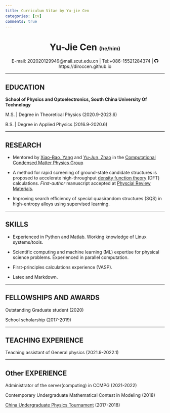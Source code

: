 ```yaml
---
title: Curriculum Vitae by Yu-jie Cen
categories: [cv]
comments: true
---
```




# <center> Yu-Jie Cen <font size=3> (he/him) </font>  </center>

<center> E-mail: 202020129949@mail.scut.edu.cn | Tel:+086-15521284374 | <img src="https://github.com/dirocCen/dirocCen.github.io/raw/gh-pages/assets/img/cv/github.png" width=2.5%> https://diroccen.github.io </center>

<!-- <center> E-mail: 202020129949@mail.scut.edu.cn | Tel:+086-15521284374 | ![](../assets/img/cv/github.png) https://diroccen.github.io </center> -->

<!-- <img src="https://github.com/dirocCen/dirocCen.github.io/raw/gh-pages/_site/assets/img/cv/github.png" width=2.5%> -->
<!-- <div  align="center">    
E-mail: 202020129949@mail.scut.edu.cn | Tel:+086-15521284374 | <img src="../assets/img/cv/github.png" width=2.5%> https://diroccen.github.io
</div> -->


<!-- <div  align="center">    
E-mail: 202020129949@mail.scut.edu.cn | Tel:+086-15521284374 | ![](../assets/img/cv/github.png) https://diroccen.github.io
</div> -->



<!-- {:heitht="10" width="10"} -->
 <!-- <center> 202020129949@mail.scut.edu.cn | +086-15521284374 | https://diroccen.github.io </center>  -->

***

## EDUCATION 

**School of Physics and Optoelectronics, South China University Of Technelogy**  

M.S. \| Degree in Theoretical Physics (2020.9-2023.6)  

B.S. \| Degree in Applied Physics (2016.9-2020.6)  


***
## RESEARCH  
- Mentored by [Xiao-Bao, Yang](https://www.researchgate.net/profile/Xiao-Bao-Yang) and [Yu-Jun, Zhao](https://scholar.google.com.hk/citations?hl=zh-CN&user=aPnXvUcAAAAJ) in the [Computational Condensed Matter Physics Group](http://www.compphys.cn/)

- A method for rapid screening of ground-state candidate structures is proposed to accelerate high-throughput [density function theory](https://en.wikipedia.org/wiki/Density_functional_theory) (DFT) calculations. *First-author* manuscript accepted at [Physcial Review Materials](https://journals.aps.org/prmaterials/abstract/10.1103/PhysRevMaterials.6.L050801).

- Improving search efficiency of special quasirandom structures (SQS) in high-entropy alloys using supervised learning. 


<!-- 棚平面上的结构搜索 -->

<!-- - Searching special quasirandom structures (SQS) base on unsupervised learning -->

<!-- *** -->
<!-- ## RESEARCH INTERESTS -->




***
## SKILLS

- Experienced in Python and Matlab. Working knowledge of Linux systems/tools.

- Scientific computing and machine learning (ML) expertise for physical science problems. Experienced in parallel computation.

- First-principles calculations experience (VASP).

- Latex and Markdown.



***
## FELLOWSHIPS AND AWARDS
Outstanding Graduate student (2020)  

School scholarship (2017-2019)



***
## TEACHING EXPERIENCE
Teaching assistant of General physics (2021.9-2022.1)


***
## Other EXPERIENCE
Administrator of the server(computing) in CCMPG (2021-2022)

Contemporary Undergraduate Mathematical Contest in Modeling (2018) 

[China Undergraduate Physics Tournament](https://pt.nankai.edu.cn/cupt/list.htm) (2017-2018)  

 


